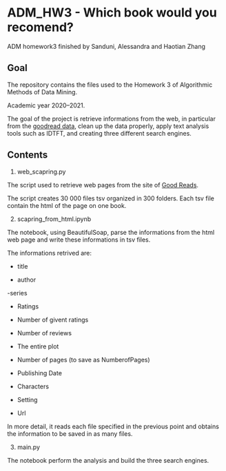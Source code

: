 # ADM_HW3 - Which book would you recomend?
ADM homework3 finished by Sanduni, Alessandra and Haotian Zhang

## Goal

The repository contains the files used to the Homework 3 of Algorithmic Methods of Data Mining.

Academic year 2020–2021.

The goal of the project is retrieve informations from the web, in particular from the [goodread data](https://www.goodreads.com/), clean up the data properly, apply text analysis tools such as IDTFT, and creating three different search engines.

## Contents

1) web_scapring.py

The script used to retrieve web pages from the site of [Good Reads](https://www.goodreads.com/).

The script creates 30 000 files tsv organized in 300 folders. Each tsv file contain the html of the page on one book. 



2) scapring_from_html.ipynb

The notebook, using BeautifulSoap, parse the informations from the html web page and write these informations in tsv files.

The informations retrived are:

- title

- author

-series

- Ratings

- Number of givent ratings 

- Number of reviews 

- The entire plot

- Number of pages (to save as NumberofPages)

- Publishing Date 

- Characters

- Setting

- Url

In more detail, it reads each file specified in the previous point and obtains the information to be saved in as many files.


3) main.py 

The notebook perform the analysis and build the three search engines.
